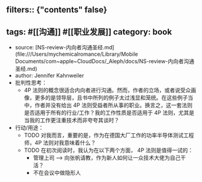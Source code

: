 filters:: {"contents" false}
---
tags: #[[沟通]] #[[职业发展]]
category: book
---

- source: [NS-review-内向者沟通圣经.md](file:///Users/mychemicalromance/Library/Mobile Documents/com~apple~CloudDocs/_Aleph/docs/NS-review-内向者沟通圣经.md)
- author: Jennifer Kahnweiler
- 批判性思考：
	- 4P 法则的概念很适合内向者进行沟通。然而，作者的立场，或者说受众画像，更多的是领导层，且书中所列的例子太过浅显和笼统。在这些例子当中，作者并没有给出 4P 法则受益者所从事的职业。换言之，这一套法则是否适用于所有的行业/工作？我的工作性质是否适用于 4P 法则，尤其是当我的工作更注重技术而非夸夸其谈时？
- 行动/用途：
	- TODO 对我而言，重要的是，作为在德国大厂工作的功率半导体测试工程师，4P 法则对我意味着什么？
	- TODO 在初次阅读时，我认为在以下两个方面， 4P 法则是值得一试的：
		- 管理上司 --> 向张帆请教，作为新人如何让一众技术大佬为自己干活？
		- 不在会议中做隐形人